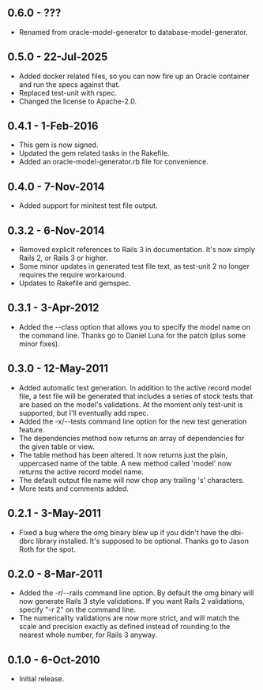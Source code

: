 ## 0.6.0 - ???
* Renamed from oracle-model-generator to database-model-generator.

## 0.5.0 - 22-Jul-2025
* Added docker related files, so you can now fire up an Oracle container and
  run the specs against that.
* Replaced test-unit with rspec.
* Changed the license to Apache-2.0.

## 0.4.1 - 1-Feb-2016
* This gem is now signed.
* Updated the gem related tasks in the Rakefile.
* Added an oracle-model-generator.rb file for convenience.

## 0.4.0 - 7-Nov-2014
* Added support for minitest test file output.

## 0.3.2 - 6-Nov-2014
* Removed explicit references to Rails 3 in documentation. It's now simply
  Rails 2, or Rails 3 or higher.
* Some minor updates in generated test file text, as test-unit 2 no longer
  requires the require workaround.
* Updates to Rakefile and gemspec.

## 0.3.1 - 3-Apr-2012
* Added the --class option that allows you to specify the model name on the
  command line. Thanks go to Daniel Luna for the patch (plus some minor fixes).

## 0.3.0 - 12-May-2011
* Added automatic test generation. In addition to the active record model file,
  a test file will be generated that includes a series of stock tests that
  are based on the model's validations. At the moment only test-unit is
  supported, but I'll eventually add rspec.
* Added the -x/--tests command line option for the new test generation feature.
* The dependencies method now returns an array of dependencies for the given
  table or view.
* The table method has been altered. It now returns just the plain, uppercased
  name of the table. A new method called 'model' now returns the active record
  model name.
* The default output file name will now chop any trailing 's' characters.
* More tests and comments added.

## 0.2.1 - 3-May-2011
* Fixed a bug where the omg binary blew up if you didn't have the dbi-dbrc
  library installed. It's supposed to be optional. Thanks go to Jason Roth
  for the spot.

## 0.2.0 - 8-Mar-2011
* Added the -r/--rails command line option. By default the omg binary will
  now generate Rails 3 style validations. If you want Rails 2 validations,
  specify "-r 2" on the command line.
* The numericality validations are now more strict, and will match the
  scale and precision exactly as defined instead of rounding to the nearest
  whole number, for Rails 3 anyway.

## 0.1.0 - 6-Oct-2010
* Initial release.
